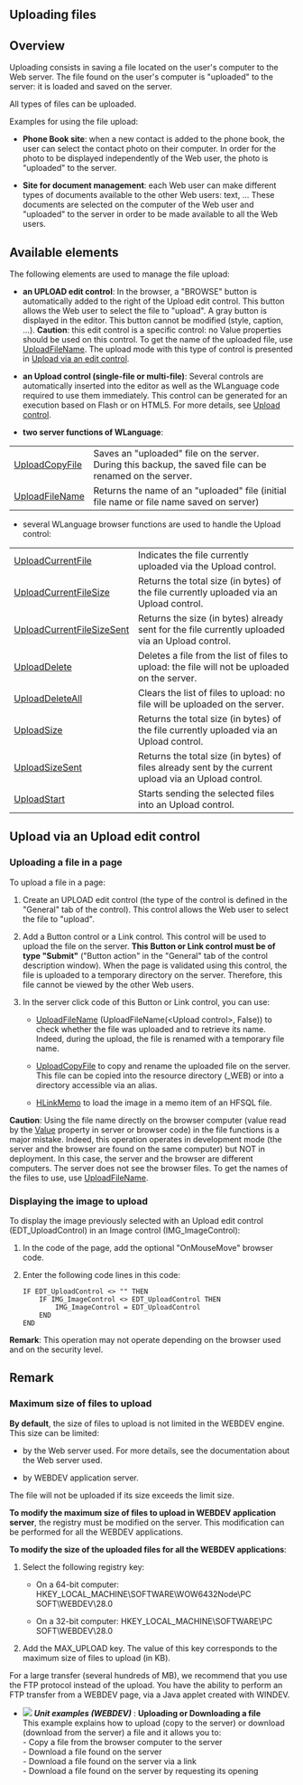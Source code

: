 


## Uploading files
			



<a name="NOTE1"></a>
<a name="NOTE1_1"></a>


## Overview
<a name="overview_ELTTEXTE000170"></a>
Uploading consists in saving a file located on the user's computer to the Web server. The file found on the user's computer is "uploaded" to the server: it is loaded and saved on the server.

All types of files can be uploaded.

Examples for using the file upload:

- **Phone Book site**: when a new contact is added to the phone book, the user can select the contact photo on their computer. In order for the photo to be displayed independently of the Web user, the photo is "uploaded" to the server.

- **Site for document management**: each Web user can make different types of documents available to the other Web users: text, ... These documents are selected on the computer of the Web user and "uploaded" to the server in order to be made available to all the Web users.




<a name="NOTE2"></a>
<a name="NOTE2_1"></a>


## Available elements
<a name="available_elements_ELTTEXTE000194"></a>
The following elements are used to manage the file upload:

- **an UPLOAD edit control**: In the browser, a "BROWSE" button is automatically added to the right of the Upload edit control. This button allows the Web user to select the file to "upload". 
	A gray button is displayed in the editor. This button cannot be modified (style, caption, ...).
	**Caution**: this edit control is a specific control: no Value properties should be used on this control. To get the name of the uploaded file, use [UploadFileName](../WDLang2/3012022.md). The upload mode with this type of control is presented in [Upload via an edit control](#NOTE3_1). 

- **an Upload control (single-file or multi-file)**: Several controls are automatically inserted into the editor as well as the WLanguage code required to use them immediately. This control can be generated for an execution based on Flash or on HTML5. For more details, see [Upload control](../WDChamp/1016330.md).

- **two server functions of WLanguage**:
	


|   |   |
| --- | --- |
| [UploadCopyFile](../WDLang2/3012023.md) | Saves an "uploaded" file on the server. During this backup, the saved file can be renamed on the server. |
| [UploadFileName](../WDLang2/3012022.md) | Returns the name of an "uploaded" file (initial file name or file name saved on server) |



- several WLanguage browser functions are used to handle the Upload control: 
	


|   |   |
| --- | --- |
| [UploadCurrentFile](../WDLang2/1000018798.md) | Indicates the file currently uploaded via the Upload control. |
| [UploadCurrentFileSize](../WDLang2/1000018797.md) | Returns the total size (in bytes) of the file currently uploaded via an Upload control. |
| [UploadCurrentFileSizeSent](../WDLang2/1000018796.md) | Returns the size (in bytes) already sent for the file currently uploaded via an Upload control. |
| [UploadDelete](../WDLang2/1000018808.md) | Deletes a file from the list of files to upload: the file will not be uploaded on the server. |
| [UploadDeleteAll](../WDLang2/1000018809.md) | Clears the list of files to upload: no file will be uploaded on the server. |
| [UploadSize](../WDLang2/1000018795.md) | Returns the total size (in bytes) of the file currently uploaded via an Upload control. |
| [UploadSizeSent](../WDLang2/1000018794.md) | Returns the total size (in bytes) of files already sent by the current upload via an Upload control. |
| [UploadStart](../WDLang2/1000018793.md) | Starts sending the selected files into an Upload control. |




<a name="NOTE3"></a>
<a name="NOTE3_1"></a>


## Upload via an Upload edit control
<a name="upload_via_upload_edit_control_ELTTEXTE000260"></a>


### Uploading a file in a page
<a name="uploading_file_page_ELTPARAGRAPHE000068"></a>

To upload a file in a page:

1. Create an UPLOAD edit control (the type of the control is defined in the "General" tab of the control). This control allows the Web user to select the file to "upload".

2. Add a Button control or a Link control. This control will be used to upload the file on the server. **This Button or Link control must be of type "Submit"** ("Button action" in the "General" tab of the control description window). When the page is validated using this control, the file is uploaded to a temporary directory on the server. Therefore, this file cannot be viewed by the other Web users.

3. In the server click code of this Button or Link control, you can use: 

	- [UploadFileName](../WDLang2/3012022.md) (UploadFileName(&lt;Upload control&gt;, False)) to check whether the file was uploaded and to retrieve its name. Indeed, during the upload, the file is renamed with a temporary file name.

	- [UploadCopyFile](../WDLang2/3012023.md) to copy and rename the uploaded file on the server. This file can be copied into the resource directory (_WEB) or into a directory accessible via an alias.

	- [HLinkMemo](../WDLang4/3044173.md) to load the image in a memo item of an HFSQL file.





**Caution**: Using the file name directly on the browser computer (value read by the [Value](../Proprietes/2510130.md) property in server or browser code) in the file functions is a major mistake. Indeed, this operation operates in development mode (the server and the browser are found on the same computer) but NOT in deployment. In this case, the server and the browser are different computers. The server does not see the browser files. To get the names of the files to use, use [UploadFileName](../WDLang2/3012022.md).
<a name="NOTE3_2"></a>


### Displaying the image to upload
<a name="displaying_the_image_upload_ELTPARAGRAPHE000097"></a>

To display the image previously selected with an Upload edit control (EDT_UploadControl) in an Image control (IMG_ImageControl):

1. In the code of the page, add the optional "OnMouseMove" browser code.

2. Enter the following code lines in this code:
	
	```wl
	IF EDT_UploadControl <> "" THEN
		IF IMG_ImageControl <> EDT_UploadControl THEN
			IMG_ImageControl = EDT_UploadControl
		END
	END
	```



**Remark**: This operation may not operate depending on the browser used and on the security level.

<a name="NOTE4"></a>
<a name="NOTE4_1"></a>


## Remark
<a name="remark_ELTTEXTE000290"></a>


### Maximum size of files to upload
<a name="maximum_size_files_upload_ELTPARAGRAPHE000113"></a>

**By default**, the size of files to upload is not limited in the WEBDEV engine. This size can be limited: 

- by the Web server used. For more details, see the documentation about the Web server used. 

- by WEBDEV application server. 




The file will not be uploaded if its size exceeds the limit size.

**To modify the maximum size of files to upload in WEBDEV application server**, the registry must be modified on the server. This modification can be performed for all the WEBDEV applications.  

**To modify the size of the uploaded files for all the WEBDEV applications**: 

1. Select the following registry key: 

	- On a 64-bit computer: HKEY_LOCAL_MACHINE\\SOFTWARE\\WOW6432Node\\PC SOFT\\WEBDEV\\28.0

	- On a 32-bit computer: HKEY_LOCAL_MACHINE\\SOFTWARE\\PC SOFT\\WEBDEV\\28.0




2. Add the MAX_UPLOAD key. The value of this key corresponds to the maximum size of files to upload (in KB).


For a large transfer (several hundreds of MB), we recommend that you use the FTP protocol instead of the upload. You have the ability to perform an FTP transfer from a WEBDEV page, via a Java applet created with WINDEV. 
<a name="NOTE4_2"></a>


- ![](https://doc.pcsoft.fr/en-US/images/image.awp?langid=3&name=UploadingorDownloadingafile.gif) ***Unit examples (WEBDEV)*** : **Uploading or Downloading a file** <br>This example explains how to upload (copy to the server) or download (download from the server) a file and it allows you to:<br>- Copy a file from the browser computer to the server<br>- Download a file found on the server<br>- Download a file found on the server via a link<br>- Download a file found on the server by requesting its opening


